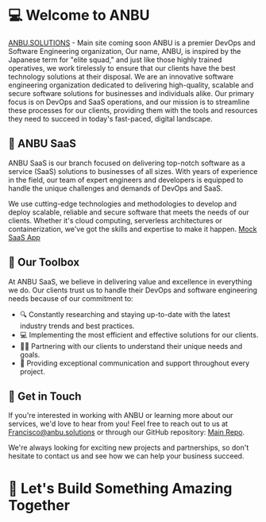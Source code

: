 # 💻 Welcome to ANBU
[ANBU.SOLUTIONS](https://www.anbu.solutions) - Main site coming soon
ANBU is a premier DevOps and Software Engineering organization, Our name, ANBU, is inspired by the Japanese term for "elite squad,"
and just like those highly trained operatives, we work tirelessly to ensure that our clients have the best technology solutions at their disposal.
We are an innovative software engineering organization dedicated to delivering high-quality, scalable and secure software solutions for businesses and individuals alike.
Our primary focus is on DevOps and SaaS operations, and our mission is to streamline these processes for our clients,
providing them with the tools and resources they need to succeed in today's fast-paced, digital landscape.

## 💼 ANBU SaaS

ANBU SaaS is our branch focused on delivering top-notch software as a service (SaaS) solutions to businesses of all sizes. With years of experience in the field, our team of expert engineers and developers is equipped to handle the unique challenges and demands of DevOps and SaaS.

We use cutting-edge technologies and methodologies to develop and deploy scalable, reliable and secure software that meets the needs of our clients. Whether it's cloud computing, serverless architectures or containerization, we've got the skills and expertise to make it happen.
[Mock SaaS App](https://www.anbu.app)

## 🔧 Our Toolbox

At ANBU SaaS, we believe in delivering value and excellence in everything we do. Our clients trust us to handle their DevOps and software engineering needs because of our commitment to:

- 🔍 Constantly researching and staying up-to-date with the latest industry trends and best practices.
- 💻 Implementing the most efficient and effective solutions for our clients.
- 🧑‍💼 Partnering with our clients to understand their unique needs and goals.
- 💬 Providing exceptional communication and support throughout every project.

## 💬 Get in Touch

If you're interested in working with ANBU or learning more about our services, we'd love to hear from you! Feel free to reach out to us at [Francisco@anbu.solutions](mailto:Francisco@anbu.solutions) or through our GitHub repository: [Main Repo](https://github.com/shighetari/anbu-devops-professional-development).

We're always looking for exciting new projects and partnerships, so don't hesitate to contact us and see how we can help your business succeed.

# 🚀 Let's Build Something Amazing Together
